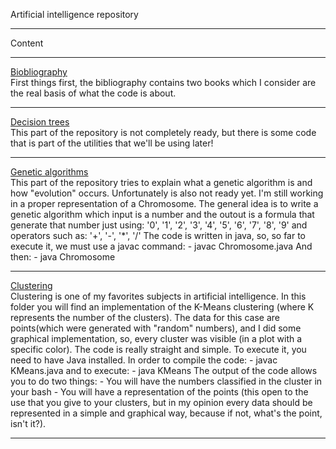 Artificial intelligence repository
<hr> 
	Content
</hr>
<hr>
	<a href="https://github.com/flovera1/AI/tree/master/Bibliography">Biobliography</a>
	<br>
		First things first, the bibliography contains two books which I consider are the real basis
		of what the code is about. 
	<br>
</hr>
<hr>
	<a href="https://github.com/flovera1/AI/tree/master/Decision%20trees">Decision trees</a>
	<br>
		This part of the repository is not completely ready, but there is some code that is part of the
		utilities that we'll be using later!
	<br>
<hr>
	<a href="https://github.com/flovera1/AI/tree/master/Genetic%20algorithm%20classical%20problem">Genetic algorithms</a>
	<br>
		This part of the repository tries to explain what a genetic algorithm is and how "evolution" occurs.
		Unfortunately is also not ready yet. I'm still working in a proper representation of a Chromosome.
		The general idea is to write a genetic algorithm which input is a number and the outout is 
		a formula that generate that number just using: '0', '1', '2', '3', '4', '5', '6', '7', '8', '9' and
		operators such as: '+', '-', '*', '/'
		The code is written in java, so, so far to execute it, we must use a javac command:
			- javac Chromosome.java
		And then:
			- java Chromosome
	<br>
<hr>
	<a href="https://github.com/flovera1/AI/tree/master/K-means%20clustering">Clustering</a>
	<br>
		Clustering is one of my favorites subjects in artificial intelligence. In this folder you will find an implementation of the K-Means clustering (where K represents the number of the clusters). The data for this case are points(which were generated with "random" numbers), and I did some graphical implementation, so, every cluster was visible (in a plot with a specific color). The code is really straight and simple.
		To execute it, you need to have Java installed.
		In order to compile the code:
			- javac KMeans.java
		and to execute:
			- java KMeans
		The output of the code allows you to do two things: 
			- You will have the numbers classified in the cluster in your bash
			- You will have a representation of the points (this open to the use that you give to your clusters, but in my opinion every data should be represented in a simple and graphical way, because if not, what's the point, isn't it?).
	<br>
<hr>













